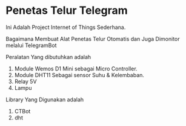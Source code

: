# Penetas Telur Telegram
Ini Adalah Project Internet of Things Sederhana.

Bagaimana Membuat Alat Penetas Telur Otomatis dan Juga Dimonitor melalui TelegramBot

Peralatan Yang dibutuhkan adalah

1. Module Wemos D1 Mini sebagai Micro Controller.
2. Module DHT11 Sebagai sensor Suhu & Kelembaban.
3. Relay 5V
4. Lampu

Library Yang Digunakan adalah
1. CTBot
2. dht
